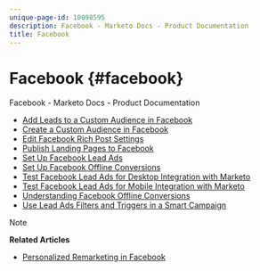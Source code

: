 ```yaml
---
unique-page-id: 10098595
description: Facebook - Marketo Docs - Product Documentation
title: Facebook
---
```


# Facebook {#facebook}

Facebook - Marketo Docs - Product Documentation

* [Add Leads to a Custom Audience in Facebook](facebook/add-leads-to-a-custom-audience-in-facebook.md)
* [Create a Custom Audience in Facebook](facebook/create-a-custom-audience-in-facebook.md)
* [Edit Facebook Rich Post Settings](facebook/edit-facebook-rich-post-settings.md)
* [Publish Landing Pages to Facebook](facebook/publish-landing-pages-to-facebook.md)
* [Set Up Facebook Lead Ads](facebook/set-up-facebook-lead-ads.md)
* [Set Up Facebook Offline Conversions](facebook/set-up-facebook-offline-conversions.md)
* [Test Facebook Lead Ads for Desktop Integration with Marketo](facebook/test-facebook-lead-ads-for-desktop-integration-with-marketo.md)
* [Test Facebook Lead Ads for Mobile Integration with Marketo](facebook/test-facebook-lead-ads-for-mobile-integration-with-marketo.md)
* [Understanding Facebook Offline Conversions](facebook/understanding-facebook-offline-conversions.md)
* [Use Lead Ads Filters and Triggers in a Smart Campaign](facebook/use-lead-ads-filters-and-triggers-in-a-smart-campaign.md)

>[!NOTE]
>
>**Related Articles**
>
>* [Personalized Remarketing in Facebook](../../product-docs/web-personalization/website-retargeting/personalized-remarketing-in-facebook.md)
>

